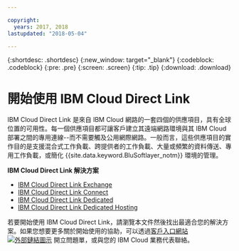```yaml
---

copyright:
  years: 2017, 2018
lastupdated: "2018-05-04"

---
```


{:shortdesc: .shortdesc}
{:new_window: target="_blank"}
{:codeblock: .codeblock}
{:pre: .pre}
{:screen: .screen}
{:tip: .tip}
{:download: .download}

# 開始使用 IBM Cloud Direct Link

IBM Cloud Direct Link 是來自 IBM Cloud 網路的一套四個的供應項目，具有全球位置的可用性。每一個供應項目都可讓客戶建立其遠端網路環境與其 IBM Cloud 部署之間的專用連線--而不需要觸及公用網際網路。一般而言，這些供應項目的實作目的是支援混合式工作負載、跨提供者的工作負載、大量或頻繁的資料傳送、專用工作負載，或簡化 {{site.data.keyword.BluSoftlayer_notm}} 環境的管理。

**IBM Cloud Direct Link 解決方案**

 * [IBM Cloud Direct Link Exchange](about.html#the-direct-link-cloud-exchange-solution)
 * [IBM Cloud Direct Link Connect](about.html#the-direct-link-connect-solution)
 * [IBM Cloud Direct Link Dedicated](about.html#the-direct-link-dedicated-solution)
 * [IBM Cloud Direct Link Dedicated Hosting](about.html#the-direct-dedicated-hosting-solution)

若要開始使用 IBM Cloud Direct Link，請瀏覽本文件然後找出最適合您的解決方案。如果您想要更多關於開始使用的協助，可以透過[客戶入口網站 ![外部鏈結圖示](../../icons/launch-glyph.svg "外部鏈結圖示")](https://control.softlayer.com/) 開立問題單，或與您的 IBM Cloud 業務代表聯絡。
